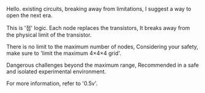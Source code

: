 Hello. 
existing circuits, breaking away from limitations, I suggest a way to open the next era. 

This is '점' logic. 
Each node replaces the transistors, 
It breaks away from the physical limit of the transistor. 

There is no limit to the maximum number of nodes, Considering your safety, make sure to 'limit the maximum 4×4×4 grid'. 

Dangerous challenges beyond the maximum range,
Recommended in a safe and isolated experimental environment.

For more information, refer to '0.5v'. 
